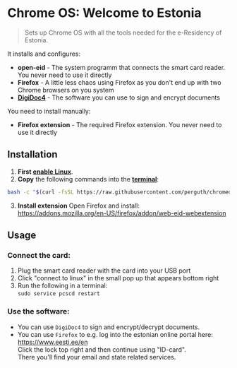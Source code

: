 # Chrome OS: Welcome to Estonia

> Sets up Chrome OS with all the tools needed for the e-Residency of Estonia.

It installs and configures:

- **open-eid** - The system programm that connects the smart card reader. You never need to use it directly
- **Firefox** - A little less chaos using Firefox as you don't end up with two Chrome browsers on you system
- [**DigiDoc4**](https://www.id.ee/en/rubriik/using-digidoc4/) - The software you can use to sign and encrypt documents

You need to install manually:

- **Firefox extension** - The required Firefox extension. You never need to use it directly

## Installation

1. **First [enable Linux](https://support.google.com/chromebook/answer/9145439)**.
1. **Copy** the following commands into the **[terminal](https://support.google.com/chromebook/thread/565904)**:

```bash
bash -c "$(curl -fsSL https://raw.githubusercontent.com/perguth/chromeos-welcome-to-estonia/main/setup.sh)"
```

3. **Install extension** Open Firefox and install: \
  https://addons.mozilla.org/en-US/firefox/addon/web-eid-webextension

## Usage

### Connect the card:
1. Plug the smart card reader with the card into your USB port
2. Click "connect to linux" in the small pop up that appears bottom right
3. Run the following in a terminal: \
  `sudo service pcscd restart`

### Use the software:
- You can use `DigiDoc4` to sign and encrypt/decrypt documents.
- You can use `Firefox` to e.g. log into the estonian online portal here: \
  https://www.eesti.ee/en \
  Click the lock top right and then continue using "ID-card". \
  There you'll find your email and state related services.

